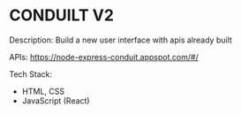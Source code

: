 # CONDUILT V2

Description: Build a new user interface with apis already built

APIs: https://node-express-conduit.appspot.com/#/

Tech Stack:

- HTML, CSS
- JavaScript (React)
